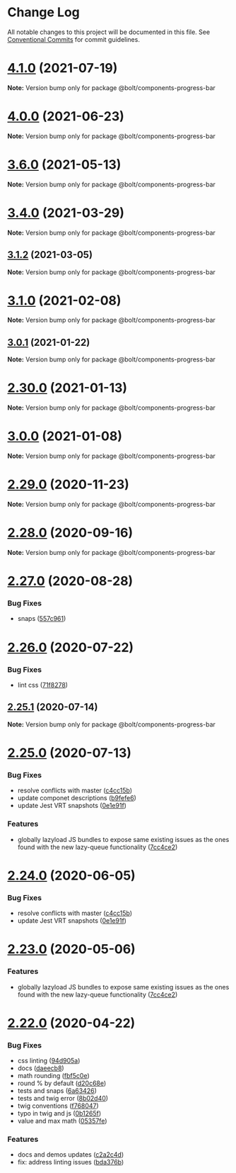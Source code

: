 # Change Log

All notable changes to this project will be documented in this file.
See [Conventional Commits](https://conventionalcommits.org) for commit guidelines.

# [4.1.0](http://github.com/boltdesignsystem/bolt/tree/master/packages/components/bolt-progress-bar/compare/v4.0.2...v4.1.0) (2021-07-19)

**Note:** Version bump only for package @bolt/components-progress-bar





# [4.0.0](http://github.com/boltdesignsystem/bolt/tree/master/packages/components/bolt-progress-bar/compare/v4.0.0-beta-4...v4.0.0) (2021-06-23)

**Note:** Version bump only for package @bolt/components-progress-bar





# [3.6.0](http://github.com/boltdesignsystem/bolt/tree/master/packages/components/bolt-progress-bar/compare/v3.5.4...v3.6.0) (2021-05-13)

**Note:** Version bump only for package @bolt/components-progress-bar





# [3.4.0](http://github.com/boltdesignsystem/bolt/tree/master/packages/components/bolt-progress-bar/compare/v3.3.1...v3.4.0) (2021-03-29)

**Note:** Version bump only for package @bolt/components-progress-bar





## [3.1.2](http://github.com/boltdesignsystem/bolt/tree/master/packages/components/bolt-progress-bar/compare/v3.1.1...v3.1.2) (2021-03-05)

**Note:** Version bump only for package @bolt/components-progress-bar





# [3.1.0](http://github.com/boltdesignsystem/bolt/tree/master/packages/components/bolt-progress-bar/compare/v2.31.2...v3.1.0) (2021-02-08)

**Note:** Version bump only for package @bolt/components-progress-bar





## [3.0.1](http://github.com/boltdesignsystem/bolt/tree/master/packages/components/bolt-progress-bar/compare/v3.0.0...v3.0.1) (2021-01-22)

**Note:** Version bump only for package @bolt/components-progress-bar





# [2.30.0](http://github.com/boltdesignsystem/bolt/tree/master/packages/components/bolt-progress-bar/compare/v2.29.3...v2.30.0) (2021-01-13)

**Note:** Version bump only for package @bolt/components-progress-bar





# [3.0.0](http://github.com/boltdesignsystem/bolt/tree/master/packages/components/bolt-progress-bar/compare/v2.29.3...v3.0.0) (2021-01-08)

**Note:** Version bump only for package @bolt/components-progress-bar





# [2.29.0](http://github.com/boltdesignsystem/bolt/tree/master/packages/components/bolt-progress-bar/compare/v2.28.0...v2.29.0) (2020-11-23)

**Note:** Version bump only for package @bolt/components-progress-bar





# [2.28.0](http://github.com/boltdesignsystem/bolt/tree/master/packages/components/bolt-progress-bar/compare/v2.27.1...v2.28.0) (2020-09-16)

**Note:** Version bump only for package @bolt/components-progress-bar





# [2.27.0](http://github.com/boltdesignsystem/bolt/tree/master/packages/components/bolt-progress-bar/compare/v2.27.0-alpha-calculator-2...v2.27.0) (2020-08-28)


### Bug Fixes

* snaps ([557c961](http://github.com/boltdesignsystem/bolt/tree/master/packages/components/bolt-progress-bar/commit/557c961a25a7b6377485ea29969d3153e8f6cee5))





# [2.26.0](http://github.com/boltdesignsystem/bolt/tree/master/packages/components/bolt-progress-bar/compare/v2.25.1...v2.26.0) (2020-07-22)


### Bug Fixes

* lint css ([71f8278](http://github.com/boltdesignsystem/bolt/tree/master/packages/components/bolt-progress-bar/commit/71f82780c9019c74abef977ab31f3304282854fc))





## [2.25.1](http://github.com/boltdesignsystem/bolt/tree/master/packages/components/bolt-progress-bar/compare/v2.25.0...v2.25.1) (2020-07-14)

**Note:** Version bump only for package @bolt/components-progress-bar





# [2.25.0](http://github.com/boltdesignsystem/bolt/tree/master/packages/components/bolt-progress-bar/compare/v2.22.2...v2.25.0) (2020-07-13)


### Bug Fixes

* resolve conflicts with master ([c4cc15b](http://github.com/boltdesignsystem/bolt/tree/master/packages/components/bolt-progress-bar/commit/c4cc15bbb16a343108a4fb12a60788f3945d743b))
* update componet descriptions ([b9fefe6](http://github.com/boltdesignsystem/bolt/tree/master/packages/components/bolt-progress-bar/commit/b9fefe6106eb74e3d4794a51443a2b576d9651d9))
* update Jest VRT snapshots ([0e1e91f](http://github.com/boltdesignsystem/bolt/tree/master/packages/components/bolt-progress-bar/commit/0e1e91fd843dc502568725c037a5b684523afd87))


### Features

* globally lazyload JS bundles to expose same existing issues as the ones found with the new lazy-queue functionality ([7cc4ce2](http://github.com/boltdesignsystem/bolt/tree/master/packages/components/bolt-progress-bar/commit/7cc4ce2fa9ce28dc4f9f37078762f106ca87729f))





# [2.24.0](http://github.com/boltdesignsystem/bolt/tree/master/packages/components/bolt-progress-bar/compare/v2.23.0...v2.24.0) (2020-06-05)


### Bug Fixes

* resolve conflicts with master ([c4cc15b](http://github.com/boltdesignsystem/bolt/tree/master/packages/components/bolt-progress-bar/commit/c4cc15bbb16a343108a4fb12a60788f3945d743b))
* update Jest VRT snapshots ([0e1e91f](http://github.com/boltdesignsystem/bolt/tree/master/packages/components/bolt-progress-bar/commit/0e1e91fd843dc502568725c037a5b684523afd87))





# [2.23.0](http://github.com/boltdesignsystem/bolt/tree/master/packages/components/bolt-progress-bar/compare/v2.22.1...v2.23.0) (2020-05-06)


### Features

* globally lazyload JS bundles to expose same existing issues as the ones found with the new lazy-queue functionality ([7cc4ce2](http://github.com/boltdesignsystem/bolt/tree/master/packages/components/bolt-progress-bar/commit/7cc4ce2fa9ce28dc4f9f37078762f106ca87729f))





# [2.22.0](http://github.com/boltdesignsystem/bolt/tree/master/packages/components/bolt-progress-bar/compare/v2.21.1...v2.22.0) (2020-04-22)


### Bug Fixes

* css linting ([94d905a](http://github.com/boltdesignsystem/bolt/tree/master/packages/components/bolt-progress-bar/commit/94d905a1ed1e00f4cefd43efd69ae954018cd078))
* docs ([daeecb8](http://github.com/boltdesignsystem/bolt/tree/master/packages/components/bolt-progress-bar/commit/daeecb804475b92377c865284a42126d25dbcd97))
* math rounding ([fbf5c0e](http://github.com/boltdesignsystem/bolt/tree/master/packages/components/bolt-progress-bar/commit/fbf5c0e5d055c7a09b7f753234eddacbd92f5eac))
* round % by default ([d20c68e](http://github.com/boltdesignsystem/bolt/tree/master/packages/components/bolt-progress-bar/commit/d20c68e35568429ecbe997ec63f8c854a177c678))
* tests and snaps ([6a63426](http://github.com/boltdesignsystem/bolt/tree/master/packages/components/bolt-progress-bar/commit/6a63426ee115e40b702f39bcc7d4424b4cce7b28))
* tests and twig error ([8b02d40](http://github.com/boltdesignsystem/bolt/tree/master/packages/components/bolt-progress-bar/commit/8b02d406b15525783526d7ead87405ffcb51bd66))
* twig conventions ([f768047](http://github.com/boltdesignsystem/bolt/tree/master/packages/components/bolt-progress-bar/commit/f768047162e93628d38fc4d1a44ecba754cf1cc9))
* typo in twig and js ([0b1265f](http://github.com/boltdesignsystem/bolt/tree/master/packages/components/bolt-progress-bar/commit/0b1265f8d490c40bf3a11485b24d58a45639c9d9))
* value and max math ([05357fe](http://github.com/boltdesignsystem/bolt/tree/master/packages/components/bolt-progress-bar/commit/05357fec00b3db673000777d1a9cb0846dfb939a))


### Features

* docs and demos updates ([c2a2c4d](http://github.com/boltdesignsystem/bolt/tree/master/packages/components/bolt-progress-bar/commit/c2a2c4dcd4eb3dfba636a315aff56655307e060d))
* fix: address linting issues ([bda376b](http://github.com/boltdesignsystem/bolt/tree/master/packages/components/bolt-progress-bar/commit/bda376b61e8943f24e709dd8f3d6e13eb8674027))
